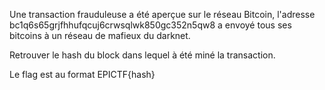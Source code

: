 Une transaction frauduleuse a été aperçue sur le réseau Bitcoin, l'adresse bc1q6s65grjfhhufqcuj6crwsqlwk850gc352n5qw8 a envoyé tous ses bitcoins à un réseau de mafieux du darknet.

Retrouver le hash du block dans lequel à été miné la transaction.

Le flag est au format EPICTF{hash}
